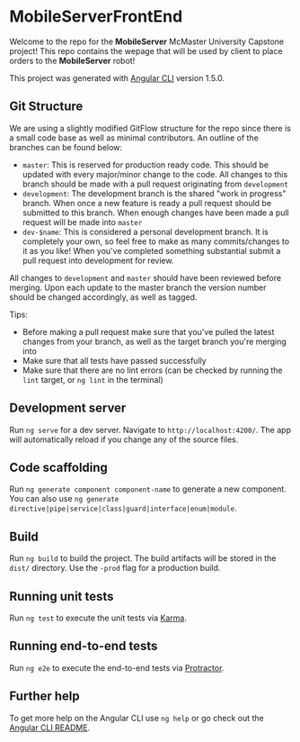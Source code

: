 # MobileServerFrontEnd
Welcome to the repo for the **MobileServer** McMaster University Capstone project! This repo contains the wepage that will be used by client to place orders to the **MobileServer** robot!

This project was generated with [Angular CLI](https://github.com/angular/angular-cli) version 1.5.0.

## Git Structure
We are using a slightly modified GitFlow structure for the repo since there is a small code base as well as minimal contributors. An outline of the branches can be found below:
- `master`: This is reserved for production ready code. This should be updated with every major/minor change to the code. All changes to this branch should be made with a pull request originating from `development`
- `development`: The development branch is the shared "work in progress" branch. When once a new feature is ready a pull request should be submitted to this branch. When enough changes have been made a pull request will be made into `master`
- `dev-$name`: This is considered a personal development branch. It is completely your own, so feel free to make as many commits/changes to it as you like! When you've completed something substantial submit a pull request into development for review.

All changes to `development` and `master` should have been reviewed before merging. Upon each update to the master branch the version number should be changed accordingly, as well as tagged.

Tips: 
- Before making a pull request make sure that you've pulled the latest changes from your branch, as well as the target branch you're merging into
- Make sure that all tests have passed successfully
- Make sure that there are no lint errors (can be checked by running the `lint` target, or `ng lint` in the terminal)

## Development server

Run `ng serve` for a dev server. Navigate to `http://localhost:4200/`. The app will automatically reload if you change any of the source files.

## Code scaffolding

Run `ng generate component component-name` to generate a new component. You can also use `ng generate directive|pipe|service|class|guard|interface|enum|module`.

## Build

Run `ng build` to build the project. The build artifacts will be stored in the `dist/` directory. Use the `-prod` flag for a production build.

## Running unit tests

Run `ng test` to execute the unit tests via [Karma](https://karma-runner.github.io).

## Running end-to-end tests

Run `ng e2e` to execute the end-to-end tests via [Protractor](http://www.protractortest.org/).

## Further help

To get more help on the Angular CLI use `ng help` or go check out the [Angular CLI README](https://github.com/angular/angular-cli/blob/master/README.md).
